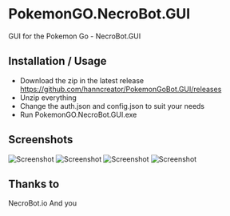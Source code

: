 #  PokemonGO.NecroBot.GUI
GUI for the Pokemon Go - NecroBot.GUI

## Installation / Usage
 - Download the zip in the latest release https://github.com/hanncreator/PokemonGoBot.GUI/releases
 - Unzip everything
 - Change the auth.json and config.json to suit your needs
 - Run  PokemonGO.NecroBot.GUI.exe

## Screenshots
![Screenshot](https://raw.githubusercontent.com/hanncreator/PokemonGoBot.GUI/master/Screenshots/screen1.png "Screenshot")
![Screenshot](https://raw.githubusercontent.com/hanncreator/PokemonGoBot.GUI/master/Screenshots/screen2.png "Screenshot")
![Screenshot](https://raw.githubusercontent.com/hanncreator/PokemonGoBot.GUI/master/Screenshots/screen3.png "Screenshot")
![Screenshot](https://raw.githubusercontent.com/hanncreator/PokemonGoBot.GUI/master/Screenshots/screen4.png "Screenshot")


## Thanks to
NecroBot.io
And you